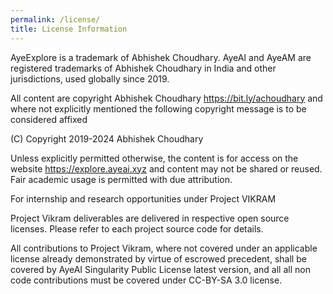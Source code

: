 ```yaml
---
permalink: /license/
title: License Information
---
```


AyeExplore is a trademark of Abhishek Choudhary. AyeAI and AyeAM are registered trademarks of Abhishek Choudhary in India and other jurisdictions, used globally since 2019.

All content are copyright Abhishek Choudhary https://bit.ly/achoudhary and where not explicitly mentioned the following copyright message is to be considered affixed

(C) Copyright 2019-2024 Abhishek Choudhary

Unless explicitly permitted otherwise, the content is for access on the website https://explore.ayeai.xyz and content may not be shared or reused. Fair academic usage is permitted with due attribution.

For internship and research opportunities under Project VIKRAM

Project Vikram deliverables are delivered in respective open source licenses. Please refer to each project source code for details.

All contributions to Project Vikram, where not covered under an applicable license already demonstrated by virtue of escrowed precedent, shall be covered by AyeAI Singularity Public License latest version, and all all non code contributions must be covered under CC-BY-SA 3.0 license.
